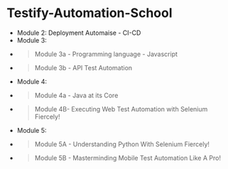 # Testify-Automation-School

- Module 2: Deployment Automaise - CI-CD
- Module 3: 
- >Module 3a - Programming language - Javascript
- >Module 3b - API Test Automation
- Module 4: 
- >Module 4a - Java at its Core
- >Module 4B- Executing Web Test Automation with Selenium Fiercely!
- Module 5:
- >Module 5A - Understanding Python With Selenium Fiercely!
- >Module 5B - Masterminding Mobile Test Automation Like A Pro! 
